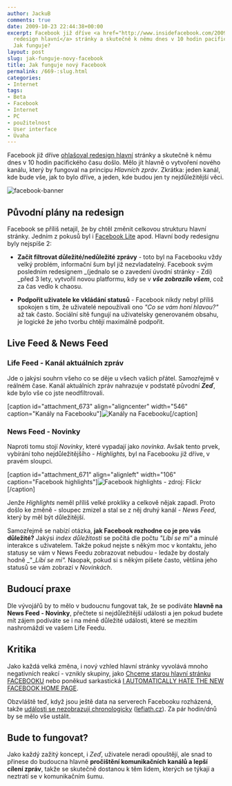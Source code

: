 ```yaml
---
author: JackuB
comments: true
date: 2009-10-23 22:44:38+00:00
excerpt: Facebook již dříve <a href="http://www.insidefacebook.com/2009/10/19/facebook-redesign-document-shows-more-changes-for-the-news-feed/">ohlašoval
  redesign hlavní</a> stránky a skutečně k němu dnes v 10 hodin pacifického času došlo.
  Jak funguje?
layout: post
slug: jak-funguje-novy-facebook
title: Jak funguje nový Facebook
permalink: /669-:slug.html
categories:
- Internet
tags:
- Beta
- Facebook
- Internet
- PC
- použitelnost
- User interface
- Úvaha
---
```


Facebook již dříve [ohlašoval redesign hlavní](http://www.insidefacebook.com/2009/10/19/facebook-redesign-document-shows-more-changes-for-the-news-feed/) stránky a skutečně k němu dnes v 10 hodin pacifického času došlo. Mělo jít hlavně o vytvoření nového kanálu, který by fungoval na principu _Hlavních zpráv_. Zkrátka: jeden kanál, kde bude vše, jak to bylo dříve, a jeden, kde budou jen ty nejdůležitější věci.

![facebook-banner](http://jedenbod.cz/wp-content/uploads/2009/10/facebook-banner.jpg)


## Původní plány na redesign


Facebook se příliš netajil, že by chtěl změnit celkovou strukturu hlavní stránky. Jedním z pokusů byl i [Facebook Lite](http://lite.facebook.com/) apod. Hlavní body redesignu byly nejspíše 2:




  * **Začít filtrovat důležité/nedůležité zprávy** - toto byl na Facebooku vždy velký problém, informační šum byl již nezvladatelný. Facebook svým posledním redesignem _(jednalo se o zavedení úvodní stránky - Zdi) _před 3 lety, vytvořil novou platformu, kdy se v **_vše zobrazilo všem_**, což za čas vedlo k chaosu.


  * **Podpořit uživatele ke vkládání statusů** - Facebook nikdy nebyl příliš spokojen s tím, že uživatelé nepoužívali ono _"Co se vám honí hlavou?"_ až tak často. Sociální sítě fungují na uživatelsky generovaném obsahu, je logické že jeho tvorbu chtějí maximálně podpořit.




## Live Feed & News Feed




### Life Feed - Kanál aktuálních zpráv


Jde o jakýsi souhrn všeho co se děje u všech vašich přátel. Samozřejmě v reálném čase. Kanál aktuálních zpráv nahrazuje v podstatě původní _**Zeď**_, kde bylo vše co jste neodfiltrovali.

[caption id="attachment_673" align="aligncenter" width="546" caption="Kanály na Facebooku"]![Kanály na Facebooku](http://jedenbod.cz/wp-content/uploads/2009/10/kanály.jpg)[/caption]


### News Feed - Novinky


Naproti tomu stojí _Novinky_, které vypadají jako _novinka_. Avšak tento prvek, vybírání toho nejdůležitějšího - _Highlights,_ byl na Facebooku již dříve, v pravém sloupci.

[caption id="attachment_671" align="alignleft" width="106" caption="Facebook highlights"]![Facebook highlights - zdroj: Flickr](http://jedenbod.cz/wp-content/uploads/2009/10/highlights.jpg)[/caption]

Jenže _Highlights_ neměl příliš velké prokliky a celkově nějak zapadl. Proto došlo ke změně - sloupec zmizel a stal se z něj druhý kanál - _News Feed_, který by měl být důležitější.

Samozřejmě se nabízí otázka, **jak Facebook rozhodne co je pro vás důležité?** Jakýsi _index důležitosti_ se počítá dle počtu _"Líbí se mi"_ a minulé interakce s uživatelem. Takže pokud nejste s někým moc v kontaktu, jeho statusy se vám v News Feedu zobrazovat nebudou - ledaže by dostaly hodně _"__Líbí se mi"._ Naopak, pokud si s někým píšete často, většina jeho statusů se vám zobrazí v _Novinkách_.


## Budoucí praxe


Dle vývojářů by to mělo v budoucnu fungovat tak, že se podíváte **hlavně na News Feed - Novinky**, přečtete si nejdůležitější události a jen pokud budete mít zájem podíváte se i na méně důležité události, které se mezitím nashromáždí ve vašem Life Feedu.


## Kritika


Jako každá velká změna, i nový vzhled hlavní stránky vyvolává mnoho negativních reakcí - vznikly skupiny, jako [Chceme starou hlavní stránku FACEBOOKU](http://www.facebook.com/group.php?gid=160747059846) nebo poněkud sarkastická [I AUTOMATICALLY HATE THE NEW FACEBOOK HOME PAGE](http://www.facebook.com/group.php?gid=54155118564).

Obzvláště teď, když jsou ještě data na serverech Facebooku rozházená, takže [události se nezobrazují chronologicky](http://lefiath.cz/obrazky/pieceofshit.png) ([lefiath.cz](http://lefiath.cz/)). Za pár hodin/dnů by se mělo vše ustálit.


## Bude to fungovat?


Jako každý zažitý koncept, i _Zeď_, uživatele neradi opouštějí, ale snad to přinese do budoucna hlavně **pročištění komunikačních kanálů a lepší cílení zpráv**, takže se skutečně dostanou k těm lidem, kterých se týkají a neztratí se v komunikačním šumu.
